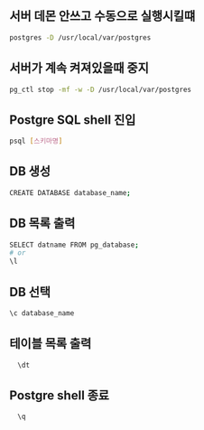 ## 서버 데몬 안쓰고 수동으로 실행시킬떄

```sh
postgres -D /usr/local/var/postgres
```

## 서버가 계속 켜져있을때 중지

```sh
pg_ctl stop -mf -w -D /usr/local/var/postgres
```

## Postgre SQL shell 진입

```sh
psql [스키마명]
```

## DB 생성

```sh
CREATE DATABASE database_name;
```

## DB 목록 출력

```sh
SELECT datname FROM pg_database;
# or
\l
```

## DB 선택

```sh
\c database_name
```

## 테이블 목록 출력

```sh
  \dt
```

## Postgre shell 종료

```sh
  \q
```
